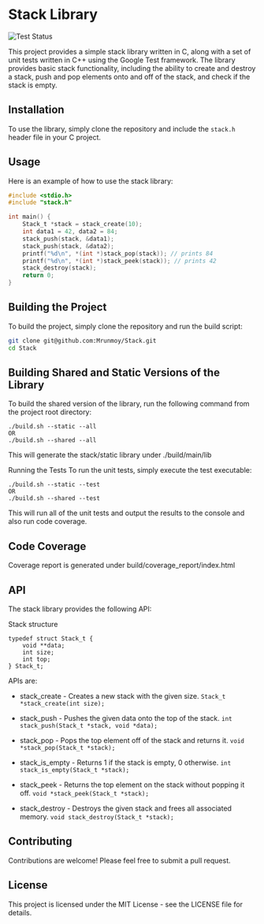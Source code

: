 # Stack Library 
![Test Status](https://github.com//Mrunmoy/Stack/workflows/BuildAndTest/badge.svg?branch=master)



This project provides a simple stack library written in C, along with a set of unit tests written in C++ using the Google Test framework. The library provides basic stack functionality, including the ability to create and destroy a stack, push and pop elements onto and off of the stack, and check if the stack is empty.

## Installation

To use the library, simply clone the repository and include the `stack.h` header file in your C project.

## Usage

Here is an example of how to use the stack library:

```c
#include <stdio.h>
#include "stack.h"

int main() {
    Stack_t *stack = stack_create(10);
    int data1 = 42, data2 = 84;
    stack_push(stack, &data1);
    stack_push(stack, &data2);
    printf("%d\n", *(int *)stack_pop(stack)); // prints 84
    printf("%d\n", *(int *)stack_peek(stack)); // prints 42
    stack_destroy(stack);
    return 0;
}
```

## Building the Project

To build the project, simply clone the repository and run the build script:

```sh
git clone git@github.com:Mrunmoy/Stack.git
cd Stack
```

## Building Shared and Static Versions of the Library
To build the shared version of the library, run the following command from the project root directory:
```
./build.sh --static --all
OR
./build.sh --shared --all
```
This will generate the stack/static library under ./build/main/lib


Running the Tests
To run the unit tests, simply execute the test executable:
```
./build.sh --static --test
OR
./build.sh --shared --test
```
This will run all of the unit tests and output the results to the console and also run code coverage.

## Code Coverage
Coverage report is generated under build/coverage_report/index.html

## API
The stack library provides the following API:

Stack structure
```
typedef struct Stack_t {
    void **data;
    int size;
    int top;
} Stack_t;
```

APIs are:

- stack_create - Creates a new stack with the given size.
```Stack_t *stack_create(int size);```

- stack_push - Pushes the given data onto the top of the stack.
```int stack_push(Stack_t *stack, void *data);```

- stack_pop - Pops the top element off of the stack and returns it.
```void *stack_pop(Stack_t *stack);```

- stack_is_empty - Returns 1 if the stack is empty, 0 otherwise.
```int stack_is_empty(Stack_t *stack);```

- stack_peek - Returns the top element on the stack without popping it off.
```void *stack_peek(Stack_t *stack);```

- stack_destroy - Destroys the given stack and frees all associated memory.
```void stack_destroy(Stack_t *stack);```

## Contributing
Contributions are welcome! Please feel free to submit a pull request.

## License
This project is licensed under the MIT License - see the LICENSE file for details.
